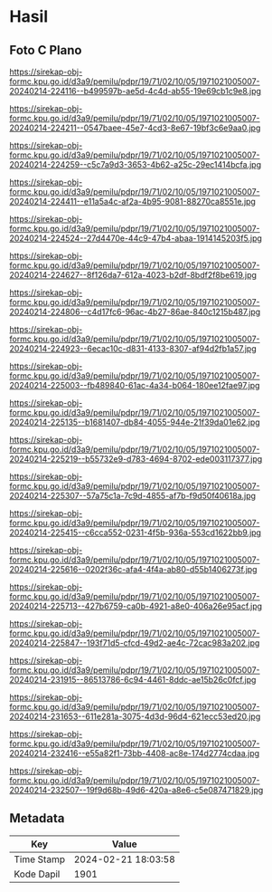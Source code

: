 # Hasil

## Foto C Plano

https://sirekap-obj-formc.kpu.go.id/d3a9/pemilu/pdpr/19/71/02/10/05/1971021005007-20240214-224116--b499597b-ae5d-4c4d-ab55-19e69cb1c9e8.jpg

https://sirekap-obj-formc.kpu.go.id/d3a9/pemilu/pdpr/19/71/02/10/05/1971021005007-20240214-224211--0547baee-45e7-4cd3-8e67-19bf3c6e9aa0.jpg

https://sirekap-obj-formc.kpu.go.id/d3a9/pemilu/pdpr/19/71/02/10/05/1971021005007-20240214-224259--c5c7a9d3-3653-4b62-a25c-29ec1414bcfa.jpg

https://sirekap-obj-formc.kpu.go.id/d3a9/pemilu/pdpr/19/71/02/10/05/1971021005007-20240214-224411--e11a5a4c-af2a-4b95-9081-88270ca8551e.jpg

https://sirekap-obj-formc.kpu.go.id/d3a9/pemilu/pdpr/19/71/02/10/05/1971021005007-20240214-224524--27d4470e-44c9-47b4-abaa-1914145203f5.jpg

https://sirekap-obj-formc.kpu.go.id/d3a9/pemilu/pdpr/19/71/02/10/05/1971021005007-20240214-224627--8f126da7-612a-4023-b2df-8bdf2f8be619.jpg

https://sirekap-obj-formc.kpu.go.id/d3a9/pemilu/pdpr/19/71/02/10/05/1971021005007-20240214-224806--c4d17fc6-96ac-4b27-86ae-840c1215b487.jpg

https://sirekap-obj-formc.kpu.go.id/d3a9/pemilu/pdpr/19/71/02/10/05/1971021005007-20240214-224923--6ecac10c-d831-4133-8307-af94d2fb1a57.jpg

https://sirekap-obj-formc.kpu.go.id/d3a9/pemilu/pdpr/19/71/02/10/05/1971021005007-20240214-225003--fb489840-61ac-4a34-b064-180ee12fae97.jpg

https://sirekap-obj-formc.kpu.go.id/d3a9/pemilu/pdpr/19/71/02/10/05/1971021005007-20240214-225135--b1681407-db84-4055-944e-21f39da01e62.jpg

https://sirekap-obj-formc.kpu.go.id/d3a9/pemilu/pdpr/19/71/02/10/05/1971021005007-20240214-225219--b55732e9-d783-4694-8702-ede003117377.jpg

https://sirekap-obj-formc.kpu.go.id/d3a9/pemilu/pdpr/19/71/02/10/05/1971021005007-20240214-225307--57a75c1a-7c9d-4855-af7b-f9d50f40618a.jpg

https://sirekap-obj-formc.kpu.go.id/d3a9/pemilu/pdpr/19/71/02/10/05/1971021005007-20240214-225415--c6cca552-0231-4f5b-936a-553cd1622bb9.jpg

https://sirekap-obj-formc.kpu.go.id/d3a9/pemilu/pdpr/19/71/02/10/05/1971021005007-20240214-225616--0202f36c-afa4-4f4a-ab80-d55b1406273f.jpg

https://sirekap-obj-formc.kpu.go.id/d3a9/pemilu/pdpr/19/71/02/10/05/1971021005007-20240214-225713--427b6759-ca0b-4921-a8e0-406a26e95acf.jpg

https://sirekap-obj-formc.kpu.go.id/d3a9/pemilu/pdpr/19/71/02/10/05/1971021005007-20240214-225847--193f71d5-cfcd-49d2-ae4c-72cac983a202.jpg

https://sirekap-obj-formc.kpu.go.id/d3a9/pemilu/pdpr/19/71/02/10/05/1971021005007-20240214-231915--86513786-6c94-4461-8ddc-ae15b26c0fcf.jpg

https://sirekap-obj-formc.kpu.go.id/d3a9/pemilu/pdpr/19/71/02/10/05/1971021005007-20240214-231653--611e281a-3075-4d3d-96d4-621ecc53ed20.jpg

https://sirekap-obj-formc.kpu.go.id/d3a9/pemilu/pdpr/19/71/02/10/05/1971021005007-20240214-232416--e55a82f1-73bb-4408-ac8e-174d2774cdaa.jpg

https://sirekap-obj-formc.kpu.go.id/d3a9/pemilu/pdpr/19/71/02/10/05/1971021005007-20240214-232507--19f9d68b-49d6-420a-a8e6-c5e087471829.jpg


## Metadata

| Key        | Value               |
| ---------- | ------------------- |
| Time Stamp | 2024-02-21 18:03:58 |
| Kode Dapil | 1901                |



